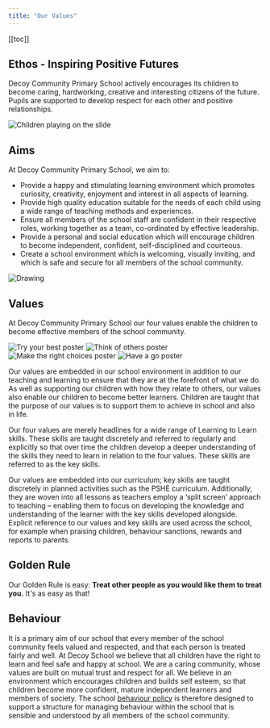 ```yaml
---
title: "Our Values"
---
```


[[toc]]

## Ethos - Inspiring Positive Futures

Decoy Community Primary School actively encourages its children to become caring, hardworking, creative and interesting citizens of the future. Pupils are supported to develop respect for each other and positive relationships.

![Children playing on the slide](/uploads/slide.jpg)

## Aims

At Decoy Community Primary School, we aim to:

- Provide a happy and stimulating learning environment which promotes curiosity, creativity, enjoyment and interest in all aspects of learning.
- Provide high quality education suitable for the needs of each child using a wide range of teaching methods and experiences.
- Ensure all members of the school staff are confident in their respective roles, working together as a team, co-ordinated by effective leadership.
- Provide a personal and social education which will encourage children to become independent, confident, self-disciplined and courteous.
- Create a school environment which is welcoming, visually inviting, and which is safe and secure for all members of the school community.

![Drawing](/uploads/drawing2.jpg)

## Values

At Decoy Community Primary School our four values enable the children to become effective members of the school community.

<div class="values-grid">
    <img alt="Try your best poster" src="/images/values/try-your-best.jpg">
    <img alt="Think of others poster" src="/images/values/think-of-others.jpg">
    <img alt="Make the right choices poster" src="/images/values/make-the-right-choices.jpg">
    <img alt="Have a go poster" src="/images/values/have-a-go.jpg">    
</div>

Our values are embedded in our school environment in addition to our teaching and learning to ensure that they are at the forefront of what we do. As well as supporting our children with how they relate to others, our values also enable our children to become better learners. Children are taught that the purpose of our values is to support them to achieve in school and also in life.

Our four values are merely headlines for a wide range of Learning to Learn skills. These skills are taught discretely and referred to regularly and explicitly so that over time the children develop a deeper understanding of the skills they need to learn in relation to the four values. These skills are referred to as the key skills.

Our values are embedded into our curriculum; key skills are taught discretely in planned activities such as the PSHE curriculum. Additionally, they are woven into all lessons as teachers employ a ‘split screen’ approach to teaching – enabling them to focus on developing the knowledge and understanding of the learner with the key skills developed alongside. Explicit reference to our values and key skills are used across the school, for example when praising children, behaviour sanctions, rewards and reports to parents.

## Golden Rule

Our Golden Rule is easy: **Treat other people as you would like them to treat you.**
It's as easy as that!

## Behaviour

It is a primary aim of our school that every member of the school community feels valued and respected, and that each person is treated fairly and well. At Decoy School we believe that all children have the right to learn and feel safe and happy at school. We are a caring community, whose values are built on mutual trust and respect for all. We believe in an environment which encourages children and builds self esteem, so that children become more confident, mature independent learners and members of society. The school [behaviour policy](/uploads/Promoting-Positive-Behaviour-Policy-2018.pdf) is therefore designed to support a structure for managing behaviour within the school that is sensible and understood by all members of the school community.
